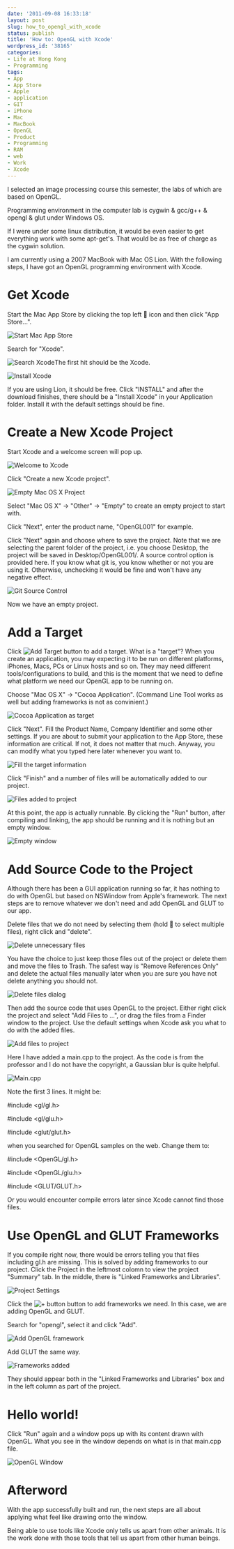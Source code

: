 ```yaml
---
date: '2011-09-08 16:33:18'
layout: post
slug: how_to_opengl_with_xcode
status: publish
title: 'How to: OpenGL with Xcode'
wordpress_id: '38165'
categories:
- Life at Hong Kong
- Programming
tags:
- App
- App Store
- Apple
- application
- GIT
- iPhone
- Mac
- MacBook
- OpenGL
- Product
- Programming
- RAM
- web
- Work
- Xcode
---
```


I selected an image processing course this semester, the labs of which are based on OpenGL.

Programming environment in the computer lab is cygwin & gcc/g++ & opengl & glut under Windows OS.

If I were under some linux distribution, it would be even easier to get everything work with some apt-get's. That would be as free of charge as the cygwin solution.

I am currently using a 2007 MacBook with Mac OS Lion. With the following steps, I have got an OpenGL programming environment with Xcode.


# Get Xcode


Start the Mac App Store by clicking the top left  icon and then click "App Store…".


![Start Mac App Store](http://dl.dropbox.com/u/5249413/blog_images/2011/09/macappstore.png)




Search for "Xcode".


![Search Xcode](http://dl.dropbox.com/u/5249413/blog_images/2011/09/searchxcode.png)The first hit should be the Xcode.

![Install Xcode](http://dl.dropbox.com/u/5249413/blog_images/2011/09/xcodeinstall.png)

If you are using Lion, it should be free. Click "INSTALL" and after the download finishes, there should be a "Install Xcode" in your Application folder. Install it with the default settings should be fine.


# Create a New Xcode Project




Start Xcode and a welcome screen will pop up.




![Welcome to Xcode](http://dl.dropbox.com/u/5249413/blog_images/2011/09/welcometoxcode.png)




Click "Create a new Xcode project".




![Empty Mac OS X Project](http://dl.dropbox.com/u/5249413/blog_images/2011/09/emptyproject.png)




Select "Mac OS X" -> "Other" -> "Empty" to create an empty project to start with.




Click "Next", enter the product name, "OpenGL001" for example.




Click "Next" again and choose where to save the project. Note that we are selecting the parent folder of the project, i.e. you choose Desktop, the project will be saved in Desktop/OpenGL001/. A source control option is provided here. If you know what git is, you know whether or not you are using it. Otherwise, unchecking it would be fine and won't have any negative effect.




![Git Source Control](http://dl.dropbox.com/u/5249413/blog_images/2011/09/sourcecontrol.png)




Now we have an empty project.





# Add a Target




Click ![Add Target](http://dl.dropbox.com/u/5249413/blog_images/2011/09/addtarget.png) button to add a target. What is a "target"? When you create an application, you may expecting it to be run on different platforms, iPhones, Macs, PCs or Linux hosts and so on. They may need different tools/configurations to build, and this is the moment that we need to define what platform we need our OpenGL app to be running on.




Choose "Mac OS X" -> "Cocoa Application". (Command Line Tool works as well but adding frameworks is not as convinient.)




![Cocoa Application as target](http://dl.dropbox.com/u/5249413/blog_images/2011/09/cocoaapplication.png)




Click "Next". Fill the Product Name, Company Identifier and some other settings. If you are about to submit your application to the App Store, these information are critical. If not, it does not matter that much. Anyway, you can modify what you typed here later whenever you want to.




![Fill the target information](http://dl.dropbox.com/u/5249413/blog_images/2011/09/targetinfo.png)




Click "Finish" and a number of files will be automatically added to our project.




![Files added to project](http://dl.dropbox.com/u/5249413/blog_images/2011/09/projectview.png)




At this point, the app is actually runnable. By clicking the "Run" button, after compiling and linking, the app should be running and it is nothing but an empty window.




![Empty window](http://dl.dropbox.com/u/5249413/blog_images/2011/09/cocoawindow.png)





# Add Source Code to the Project




Although there has been a GUI application running so far, it has nothing to do with OpenGL but based on NSWindow from Apple's framework. The next steps are to remove whatever we don't need and add OpenGL and GLUT to our app.




Delete files that we do not need by selecting them (hold  to select multiple files), right click and "delete".




![Delete unnecessary files](http://dl.dropbox.com/u/5249413/blog_images/2011/09/deletefiles.png)




You have the choice to just keep those files out of the project or delete them and move the files to Trash. The safest way is "Remove References Only" and delete the actual files manually later when you are sure you have not delete anything you should not.




![Delete files dialog](http://dl.dropbox.com/u/5249413/blog_images/2011/09/deletedialog.png)




Then add the source code that uses OpenGL to the project. Either right click the project and select "Add Files to ...", or drag the files from a Finder window to the project. Use the default settings when Xcode ask you what to do with the added files.




![Add files to project](http://dl.dropbox.com/u/5249413/blog_images/2011/09/addfiles.png)




Here I have added a main.cpp to the project. As the code is from the professor and I do not have the copyright, a Gaussian blur is quite helpful.




![Main.cpp](http://dl.dropbox.com/u/5249413/blog_images/2011/09/main.cpp_.png)




Note the first 3 lines. It might be:




#include <gl/gl.h>




#include <gl/glu.h>




#include <glut/glut.h>




when you searched for OpenGL samples on the web. Change them to:




#include <OpenGL/gl.h>




#include <OpenGL/glu.h>




#include <GLUT/GLUT.h>


Or you would encounter compile errors later since Xcode cannot find those files.


# Use OpenGL and GLUT Frameworks


If you compile right now, there would be errors telling you that files including gl.h are missing. This is solved by adding frameworks to our project. Click the Project in the leftmost colomn to view the project "Summary" tab. In the middle, there is "Linked Frameworks and Libraries".

![Project Settings](http://dl.dropbox.com/u/5249413/blog_images/2011/09/projectsettings.png)

Click the ![+ button](http://dl.dropbox.com/u/5249413/blog_images/2011/09/+.png) button to add frameworks we need. In this case, we are adding OpenGL and GLUT.

Search for "opengl", select it and click "Add".

![Add OpenGL framework](http://dl.dropbox.com/u/5249413/blog_images/2011/09/addopengl.png)

Add GLUT the same way.

![Frameworks added](http://dl.dropbox.com/u/5249413/blog_images/2011/09/frameworkadded.png)

They should appear both in the "Linked Frameworks and Libraries" box and in the left column as part of the project.


# Hello world!


Click "Run" again and a window pops up with its content drawn with OpenGL. What you see in the window depends on what is in that main.cpp file.

![OpenGL Window](http://dl.dropbox.com/u/5249413/blog_images/2011/09/openglwindow.png)


# Afterword


With the app successfully built and run, the next steps are all about applying what feel like drawing onto the window.

Being able to use tools like Xcode only tells us apart from other animals. It is the work done with those tools that tell us apart from other human beings.
